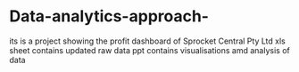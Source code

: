 # Data-analytics-approach-
its is a project showing the profit dashboard of Sprocket  Central Pty Ltd
xls sheet contains updated raw data 
ppt contains visualisations amd analysis of data 
